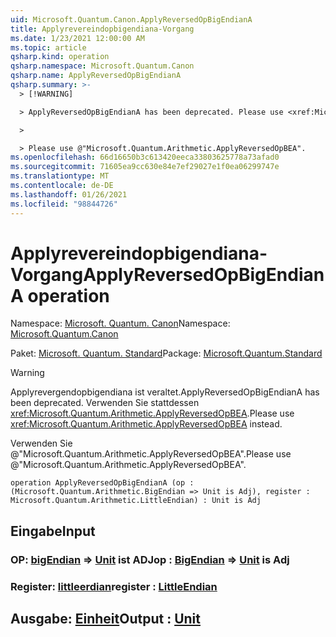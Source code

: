 ```yaml
---
uid: Microsoft.Quantum.Canon.ApplyReversedOpBigEndianA
title: Applyrevereindopbigendiana-Vorgang
ms.date: 1/23/2021 12:00:00 AM
ms.topic: article
qsharp.kind: operation
qsharp.namespace: Microsoft.Quantum.Canon
qsharp.name: ApplyReversedOpBigEndianA
qsharp.summary: >-
  > [!WARNING]

  > ApplyReversedOpBigEndianA has been deprecated. Please use <xref:Microsoft.Quantum.Arithmetic.ApplyReversedOpBEA> instead.

  >

  > Please use @"Microsoft.Quantum.Arithmetic.ApplyReversedOpBEA".
ms.openlocfilehash: 66d16650b3c613420eeca33803625778a73afad0
ms.sourcegitcommit: 71605ea9cc630e84e7ef29027e1f0ea06299747e
ms.translationtype: MT
ms.contentlocale: de-DE
ms.lasthandoff: 01/26/2021
ms.locfileid: "98844726"
---
```

# <a name="applyreversedopbigendiana-operation"></a><span data-ttu-id="a9c9d-102">Applyrevereindopbigendiana-Vorgang</span><span class="sxs-lookup"><span data-stu-id="a9c9d-102">ApplyReversedOpBigEndianA operation</span></span>

<span data-ttu-id="a9c9d-103">Namespace: [Microsoft. Quantum. Canon](xref:Microsoft.Quantum.Canon)</span><span class="sxs-lookup"><span data-stu-id="a9c9d-103">Namespace: [Microsoft.Quantum.Canon](xref:Microsoft.Quantum.Canon)</span></span>

<span data-ttu-id="a9c9d-104">Paket: [Microsoft. Quantum. Standard](https://nuget.org/packages/Microsoft.Quantum.Standard)</span><span class="sxs-lookup"><span data-stu-id="a9c9d-104">Package: [Microsoft.Quantum.Standard](https://nuget.org/packages/Microsoft.Quantum.Standard)</span></span>


> [!WARNING]
> <span data-ttu-id="a9c9d-105">Applyrevergendopbigendiana ist veraltet.</span><span class="sxs-lookup"><span data-stu-id="a9c9d-105">ApplyReversedOpBigEndianA has been deprecated.</span></span> <span data-ttu-id="a9c9d-106">Verwenden Sie stattdessen <xref:Microsoft.Quantum.Arithmetic.ApplyReversedOpBEA>.</span><span class="sxs-lookup"><span data-stu-id="a9c9d-106">Please use <xref:Microsoft.Quantum.Arithmetic.ApplyReversedOpBEA> instead.</span></span>
>
> <span data-ttu-id="a9c9d-107">Verwenden Sie @"Microsoft.Quantum.Arithmetic.ApplyReversedOpBEA".</span><span class="sxs-lookup"><span data-stu-id="a9c9d-107">Please use @"Microsoft.Quantum.Arithmetic.ApplyReversedOpBEA".</span></span>



```qsharp
operation ApplyReversedOpBigEndianA (op : (Microsoft.Quantum.Arithmetic.BigEndian => Unit is Adj), register : Microsoft.Quantum.Arithmetic.LittleEndian) : Unit is Adj
```


## <a name="input"></a><span data-ttu-id="a9c9d-108">Eingabe</span><span class="sxs-lookup"><span data-stu-id="a9c9d-108">Input</span></span>

### <a name="op--bigendian--unit--is-adj"></a><span data-ttu-id="a9c9d-109">OP: [bigEndian](xref:Microsoft.Quantum.Arithmetic.BigEndian) => [Unit](xref:microsoft.quantum.lang-ref.unit)  ist ADJ</span><span class="sxs-lookup"><span data-stu-id="a9c9d-109">op : [BigEndian](xref:Microsoft.Quantum.Arithmetic.BigEndian) => [Unit](xref:microsoft.quantum.lang-ref.unit)  is Adj</span></span>




### <a name="register--littleendian"></a><span data-ttu-id="a9c9d-110">Register: [littleerdian](xref:Microsoft.Quantum.Arithmetic.LittleEndian)</span><span class="sxs-lookup"><span data-stu-id="a9c9d-110">register : [LittleEndian](xref:Microsoft.Quantum.Arithmetic.LittleEndian)</span></span>





## <a name="output--unit"></a><span data-ttu-id="a9c9d-111">Ausgabe: [Einheit](xref:microsoft.quantum.lang-ref.unit)</span><span class="sxs-lookup"><span data-stu-id="a9c9d-111">Output : [Unit](xref:microsoft.quantum.lang-ref.unit)</span></span>

